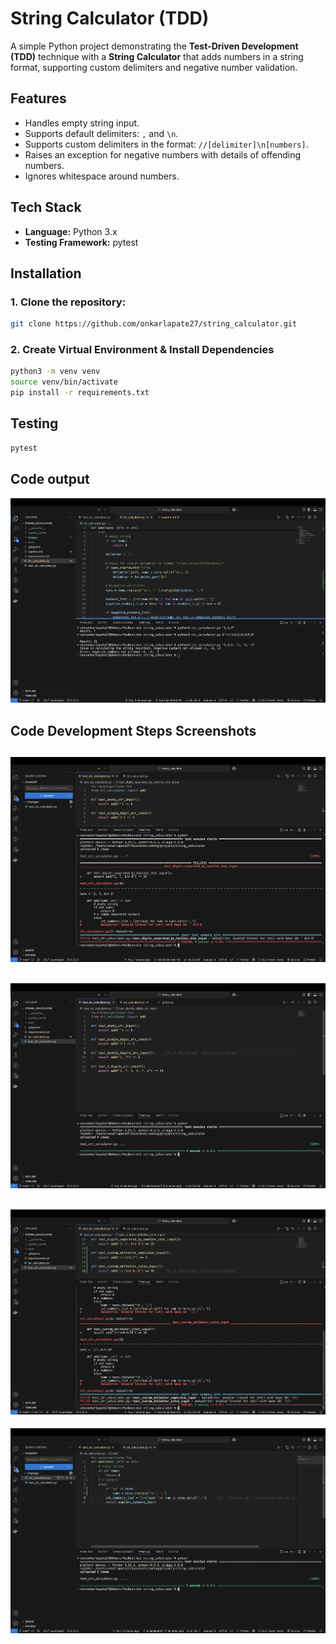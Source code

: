 # String Calculator (TDD)

A simple Python project demonstrating the **Test-Driven Development (TDD)** technique with a **String Calculator** that adds numbers in a string format, supporting custom delimiters and negative number validation.

## Features

- Handles empty string input.
- Supports default delimiters: `,` and `\n`.
- Supports custom delimiters in the format: `//[delimiter]\n[numbers]`.
- Raises an exception for negative numbers with details of offending numbers.
- Ignores whitespace around numbers.

## Tech Stack

- **Language:** Python 3.x
- **Testing Framework:** pytest

## Installation

### 1. Clone the repository:
   ```bash
   git clone https://github.com/onkarlapate27/string_calculator.git
   ```

### 2. Create Virtual Environment & Install Dependencies

```bash
python3 -m venv venv
source venv/bin/activate
pip install -r requirements.txt
```

## Testing

```bash
pytest
```

## Code output
![String Calculator Output](images/img_5.png)

## Code Development Steps Screenshots
![Step 1](images/img_2.png)
---
![Step 2](images/img_1.png)
---
![Step 3](images/img_4.png)
---
![Step 4](images/img_3.png)
